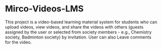 # Mirco-Videos-LMS
This project is a video-based learning material system for students who can upload videos, view videos, and share the videos with others (guests assigned by the user or selected from society members - e.g., Chemistry society, Badminton society) by invitation. User can also Leave comments for the video.
